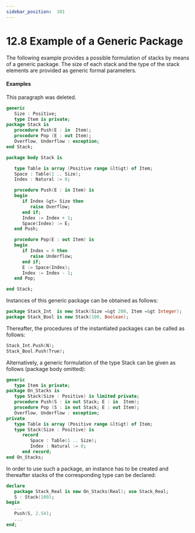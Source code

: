 ```yaml
---
sidebar_position:  101
---
```


# 12.8  Example of a Generic Package

The following example provides a possible formulation of stacks by means of a generic package. The size of each stack and the type of the stack elements are provided as generic formal parameters. 


#### Examples

This paragraph was deleted.

```ada
generic
   Size : Positive;
   type Item is private;
package Stack is
   procedure Push(E : in  Item);
   procedure Pop (E : out Item);
   Overflow, Underflow : exception;
end Stack;

```

```ada
package body Stack is

```

```ada
   type Table is array (Positive range &lt&gt) of Item;
   Space : Table(1 .. Size);
   Index : Natural := 0;

```

```ada
   procedure Push(E : in Item) is
   begin
      if Index &gt= Size then
         raise Overflow;
      end if;
      Index := Index + 1;
      Space(Index) := E;
   end Push;

```

```ada
   procedure Pop(E : out Item) is
   begin
      if Index = 0 then
         raise Underflow;
      end if;
      E := Space(Index);
      Index := Index - 1;
   end Pop;

```

```ada
end Stack;

```

Instances of this generic package can be obtained as follows: 

```ada
package Stack_Int  is new Stack(Size =&gt 200, Item =&gt Integer);
package Stack_Bool is new Stack(100, Boolean);

```

Thereafter, the procedures of the instantiated packages can be called as follows: 

```ada
Stack_Int.Push(N);
Stack_Bool.Push(True);

```

Alternatively, a generic formulation of the type Stack can be given as follows (package body omitted): 

```ada
generic
   type Item is private;
package On_Stacks is
   type Stack(Size : Positive) is limited private;
   procedure Push(S : in out Stack; E : in  Item);
   procedure Pop (S : in out Stack; E : out Item);
   Overflow, Underflow : exception;
private
   type Table is array (Positive range &lt&gt) of Item;
   type Stack(Size : Positive) is
      record
         Space : Table(1 .. Size);
         Index : Natural := 0;
      end record;
end On_Stacks;

```

In order to use such a package, an instance has to be created and thereafter stacks of the corresponding type can be declared: 

```ada
declare
   package Stack_Real is new On_Stacks(Real); use Stack_Real;
   S : Stack(100);
begin
   ...
   Push(S, 2.54);
   ...
end;

```

